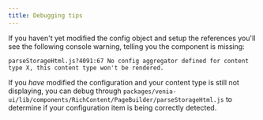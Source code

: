 ```yaml
---
title: Debugging tips
---
```


If you haven't yet modified the config object and setup the references you'll see the following console warning, telling you the component is missing:

```text
parseStorageHtml.js?4091:67 No config aggregator defined for content type X, this content type won't be rendered.
```

If you _have_ modified the configuration and your content type is still not displaying, you can debug through `packages/venia-ui/lib/components/RichContent/PageBuilder/parseStorageHtml.js` to determine if your configuration item is being correctly detected.

